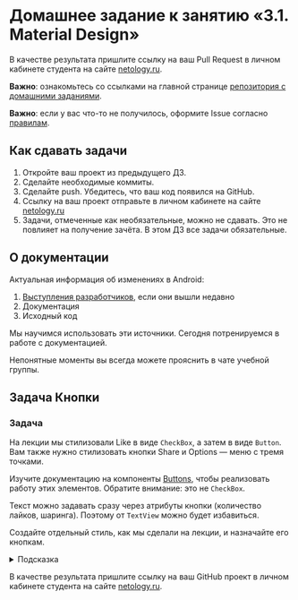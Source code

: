 # Домашнее задание к занятию «3.1. Material Design»

В качестве результата пришлите ссылку на ваш Pull Request в личном кабинете студента на сайте [netology.ru](https://netology.ru).

**Важно**: ознакомьтесь со ссылками на главной странице [репозитория с домашними заданиями](../README.md).

**Важно**: если у вас что-то не получилось, оформите Issue согласно [правилам](../report-requirements.md).

## Как сдавать задачи

1. Откройте ваш проект из предыдущего ДЗ.
1. Сделайте необходимые коммиты.
1. Сделайте push. Убедитесь, что ваш код появился на GitHub.
1. Ссылку на ваш проект отправьте в личном кабинете на сайте [netology.ru](https://netology.ru)
1. Задачи, отмеченные как необязательные, можно не сдавать. Это не повлияет на получение зачёта. В этом ДЗ все задачи обязательные.

## О документации

Актуальная информация об изменениях в Android:
1. [Выступления разработчиков](https://www.youtube.com/user/androiddevelopers), если они вышли недавно
1. Документация
1. Исходный код

Мы научимся использовать эти источники. Сегодня потренируемся в работе с документацией.

Непонятные моменты вы всегда можете прояснить в чате учебной группы.

## Задача Кнопки

### Задача

На лекции мы стилизовали Like в виде `CheckBox`, а затем в виде `Button`. Вам также нужно стилизовать кнопки Share и Options — меню с тремя точками.

Изучите документацию на компоненты [Buttons](https://material.io/develop/android/components/buttons), чтобы реализовать работу этих элементов. Обратите внимание: это не `CheckBox`.

Текст можно задавать сразу через атрибуты кнопки (количество лайков, шаринга). Поэтому от `TextView` можно будет избавиться.

Создайте отдельный стиль, как мы сделали на лекции, и назначайте его кнопкам.

<details>
<summary>Подсказка</summary>

Пример реализации [на странице документации](https://m2.material.io/components/buttons/android#toggle-button) в разделе "Implementing an icon-only toggle button".
</details>

В качестве результата пришлите ссылку на ваш GitHub проект в личном кабинете студента на сайте [netology.ru](https://netology.ru).
